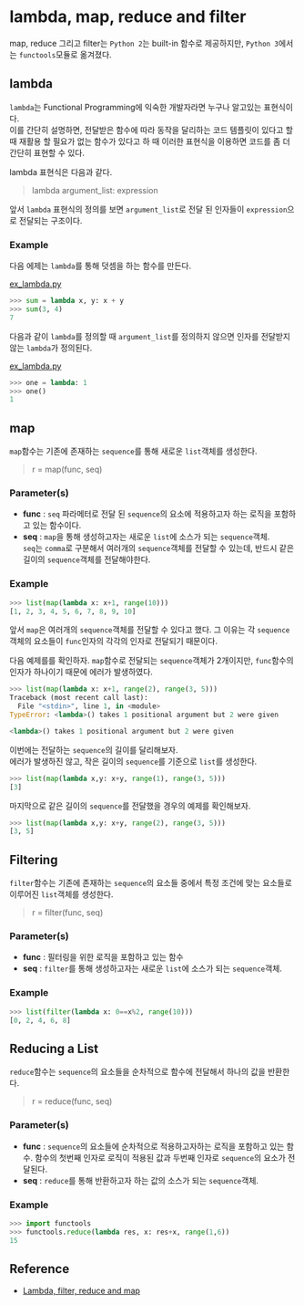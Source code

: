 # lambda, map, reduce and filter

map, reduce 그리고 filter는 `Python 2`는 built-in 함수로 제공하지만, `Python 3`에서는 `functools`모듈로 옮겨졌다.  

## lambda

`lambda`는 Functional Programming에 익숙한 개발자라면 누구나 알고있는 표현식이다.  
이를 간단히 설명하면, 전달받은 함수에 따라 동작을 달리하는 코드 템플릿이 있다고 할 때 재활용 할 필요가 없는 함수가 있다고 하 때 이러한 표현식을 이용하면 코드를 좀 더 간단히 표현할 수 있다.   

lambda 표현식은 다음과 같다.

>lambda argument_list: expression

앞서 `lambda` 표현식의 정의를 보면 `argument_list`로 전달 된 인자들이 `expression`으로 전달되는 구조이다.

### Example

다음 에제는 `lambda`를 통해 덧셈을 하는 함수를 만든다. 

[ex_lambda.py](./ex_lambda.py)
```python
>>> sum = lambda x, y: x + y
>>> sum(3, 4)
7
```

다음과 같이 `lambda`를 정의할 때 `argument_list`를 정의하지 않으면 인자를 전달받지 않는 `lambda`가 정의된다. 

[ex_lambda.py](./ex_lambda.py)
```python
>>> one = lambda: 1
>>> one()
1
```

## map

`map`함수는 기존에 존재하는 `sequence`를 통해 새로운 `list`객체를 생성한다.  

>r = map(func, seq)

### Parameter(s)

* **func** : `seq` 파라메터로 전달 된 `sequence`의 요소에 적용하고자 하는 로직을 포함하고 있는 함수이다. 
* **seq** : `map`을 통해 생성하고자는 새로운 `list`에 소스가 되는 `sequence`객체.  
`seq`는 `comma`로 구분해서 여러개의 `sequence`객체를 전달할 수 있는데, 반드시 같은 길이의 `sequence`객체를 전달해야한다. 

### Example

```python
>>> list(map(lambda x: x+1, range(10)))
[1, 2, 3, 4, 5, 6, 7, 8, 9, 10]
```

앞서 `map`은 여러개의 `sequence`객체를 전달할 수 있다고 했다. 그 이유는 각 `sequence`객체의 요소들이 `func`인자의 각각의 인자로 전달되기 때문이다.

다음 예제를를 확인하자. 
`map`함수로 전달되는 `sequence`객체가 2개이지만, `func`함수의 인자가 하나이기 때문에 에러가 발생하였다. 

```python
>>> list(map(lambda x: x+1, range(2), range(3, 5)))
Traceback (most recent call last):
  File "<stdin>", line 1, in <module>
TypeError: <lambda>() takes 1 positional argument but 2 were given

<lambda>() takes 1 positional argument but 2 were given
```

이번에는 전달하는 `sequence`의 길이를 달리해보자.  
에러가 발생하진 않고, 작은 길이의 `sequence`를 기준으로 `list`를 생성한다.  

```python
>>> list(map(lambda x,y: x+y, range(1), range(3, 5)))
[3]
```

마지막으로 같은 길이의 `sequence`를 전달했을 경우의 예제를 확인해보자.  

```python
>>> list(map(lambda x,y: x+y, range(2), range(3, 5)))
[3, 5]
```

## Filtering

`filter`함수는 기존에 존재하는 `sequence`의 요소들 중에서 특정 조건에 맞는 요소들로 이루어진 `list`객체를 생성한다.  

>r = filter(func, seq)

### Parameter(s)

* **func** : 필터링을 위한 로직을 포함하고 있는 함수
* **seq** : `filter`를 통해 생성하고자는 새로운 `list`에 소스가 되는 `sequence`객체.  

### Example

```python
>>> list(filter(lambda x: 0==x%2, range(10)))
[0, 2, 4, 6, 8]
```

## Reducing a List

`reduce`함수는 `sequence`의 요소들을 순차적으로 함수에 전달해서 하나의 값을 반환한다. 

>r = reduce(func, seq)

### Parameter(s)

* **func** : `sequence`의 요소들에 순차적으로 적용하고자하는 로직을 포함하고 있는 함수. 함수의 첫번째 인자로 로직이 적용된 값과 두번째 인자로 `sequence`의 요소가 전달된다.  
* **seq** : `reduce`를 통해 반환하고자 하는 값의 소스가 되는 `sequence`객체.  

### Example

```python
>>> import functools
>>> functools.reduce(lambda res, x: res+x, range(1,6))
15
```

## Reference

* [Lambda, filter, reduce and map](https://www.python-course.eu/lambda.php)